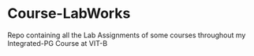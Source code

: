 # Course-LabWorks
Repo containing all the Lab Assignments of some courses throughout my Integrated-PG Course at VIT-B

